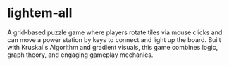 # lightem-all
A grid-based puzzle game where players rotate tiles via mouse clicks and can move a power station by keys to connect and light up the board. Built with Kruskal's Algorithm and gradient visuals, this game combines logic, graph theory, and engaging gameplay mechanics. 
